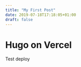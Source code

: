 ```yaml
---
title: "My First Post"
date: 2019-07-18T17:18:05+01:00
draft: false
---
```


# Hugo on Vercel

Test deploy
